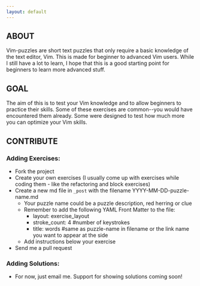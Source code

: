 ```yaml
---
layout: default
---
```


## ABOUT

Vim-puzzles are short text puzzles that only require a basic knowledge of the text editor, Vim. This is made for beginner to advanced Vim users. While I still have a lot to learn, I hope that this is a good starting point for beginners to learn more advanced stuff.

## GOAL

The aim of this is to test your Vim knowledge and to allow beginners to practice their skills. Some of these exercises are common--you would have encountered them already. Some were designed to test how much more you can optimize your Vim skills.

## CONTRIBUTE

### Adding Exercises:

- Fork the project
- Create your own exercises (I usually come up with exercises while coding them - like the refactoring and block exercises)
- Create a new md file in `_post` with the filename YYYY-MM-DD-puzzle-name.md
  - Your puzzle name could be a puzzle description, red herring or clue
  - Remember to add the following YAML Front Matter to the file:
     - layout: exercise_layout
     - stroke_count: 4 #number of keystrokes
     - title: words #same as puzzle-name in filename or the link name you want to appear at the side
  - Add instructions below your exercise
- Send me a pull request

### Adding Solutions:

- For now, just email me. Support for showing solutions coming soon!
